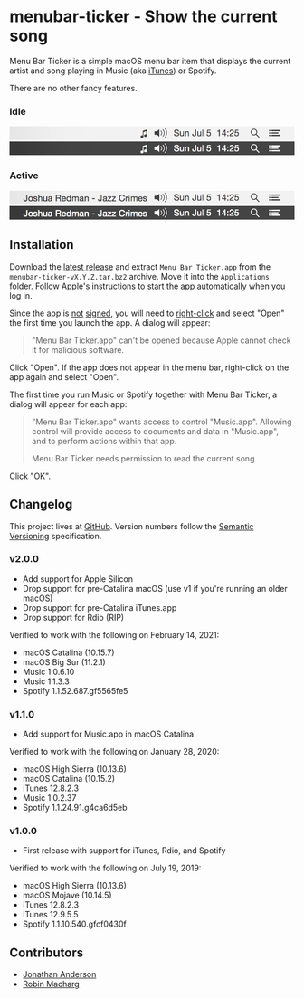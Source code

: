 # menubar-ticker - Show the current song

Menu Bar Ticker is a simple macOS menu bar item that displays the current artist
and song playing in Music (aka
[iTunes](https://support.apple.com/en-us/HT210200)) or Spotify.

There are no other fancy features.

### Idle
![Light - Idle](/screenshots/light-idle.png?raw=true)
![Dark - Idle](/screenshots/dark-idle.png?raw=true)

### Active
![Light - Active](/screenshots/light-active.png?raw=true)
![Dark - Active](/screenshots/dark-active.png?raw=true)


## Installation

Download the
[latest release](https://github.com/serban/menubar-ticker/releases/latest) and
extract `Menu Bar Ticker.app` from the `menubar-ticker-vX.Y.Z.tar.bz2` archive.
Move it into the `Applications` folder. Follow Apple's instructions to
[start the app automatically](https://support.apple.com/kb/ph25590)
when you log in.

Since the app is
[not](https://support.apple.com/en-us/HT202491)
[signed](https://support.apple.com/guide/mac-help/open-a-mac-app-from-an-unidentified-developer-mh40616/mac),
you will need to
[right-click](https://support.apple.com/guide/mac-help/right-click-mh35853/mac)
and select "Open" the first time you launch the app. A dialog will appear:

> "Menu Bar Ticker.app" can't be opened because Apple cannot check it for
> malicious software.

Click "Open". If the app does not appear in the menu bar, right-click on the app
again and select "Open".

The first time you run Music or Spotify together with Menu Bar Ticker, a dialog
will appear for each app:

> "Menu Bar Ticker.app" wants access to control "Music.app". Allowing control
> will provide access to documents and data in "Music.app", and to perform
> actions within that app.
>
> Menu Bar Ticker needs permission to read the current song.

Click "OK".

## Changelog

This project lives at [GitHub](https://github.com/serban/menubar-ticker).
Version numbers follow the [Semantic Versioning](https://semver.org)
specification.

### v2.0.0

* Add support for Apple Silicon
* Drop support for pre-Catalina macOS (use v1 if you're running an older macOS)
* Drop support for pre-Catalina iTunes.app
* Drop support for Rdio (RIP)

Verified to work with the following on February 14, 2021:

* macOS Catalina (10.15.7)
* macOS Big Sur (11.2.1)
* Music 1.0.6.10
* Music 1.1.3.3
* Spotify 1.1.52.687.gf5565fe5

### v1.1.0

* Add support for Music.app in macOS Catalina

Verified to work with the following on January 28, 2020:

* macOS High Sierra (10.13.6)
* macOS Catalina (10.15.2)
* iTunes 12.8.2.3
* Music 1.0.2.37
* Spotify 1.1.24.91.g4ca6d5eb

### v1.0.0

* First release with support for iTunes, Rdio, and Spotify

Verified to work with the following on July 19, 2019:

* macOS High Sierra (10.13.6)
* macOS Mojave (10.14.5)
* iTunes 12.8.2.3
* iTunes 12.9.5.5
* Spotify 1.1.10.540.gfcf0430f


## Contributors

* [Jonathan Anderson](https://github.com/trombonehero)
* [Robin Macharg](https://github.com/robinmacharg)
